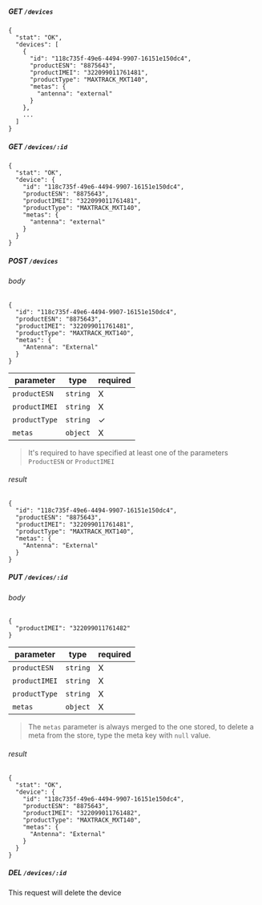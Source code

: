 ##### GET `/devices`

    {
      "stat": "OK",
      "devices": [
        {
          "id": "118c735f-49e6-4494-9907-16151e150dc4",
          "productESN": "8875643",
          "productIMEI": "322099011761481",
          "productType": "MAXTRACK_MXT140",
          "metas": {
            "antenna": "external"
          }
        },
        ...
      ]
    }
    
    
##### GET `/devices/:id`

    {
      "stat": "OK",
      "device": {
        "id": "118c735f-49e6-4494-9907-16151e150dc4",
        "productESN": "8875643",
        "productIMEI": "322099011761481",
        "productType": "MAXTRACK_MXT140",
        "metas": {
          "antenna": "external"
        }
      }
    }
    
##### POST `/devices`

###### body

    {
      "id": "118c735f-49e6-4494-9907-16151e150dc4",
      "productESN": "8875643",
      "productIMEI": "322099011761481",
      "productType": "MAXTRACK_MXT140",
      "metas": {
        "Antenna": "External"
      }
    }
    
  parameter | type | required
  --------- | ---- | ---------
  `productESN` | `string` | X
  `productIMEI` | `string` | X
  `productType` | `string` | ✓
  `metas` | `object` | X

  > It's required to have specified at least one of the parameters `ProductESN` or `ProductIMEI`

###### result

    {
      "id": "118c735f-49e6-4494-9907-16151e150dc4",
      "productESN": "8875643",
      "productIMEI": "322099011761481",
      "productType": "MAXTRACK_MXT140",
      "metas": {
        "Antenna": "External"
      }
    }

##### PUT `/devices/:id`

###### body

    {
      "productIMEI": "322099011761482"
    }
    
  parameter | type | required
  --------- | ---- | ---------
  `productESN` | `string` | X
  `productIMEI` | `string` | X
  `productType` | `string` | X
  `metas` | `object` | X
  
> The `metas` parameter is always merged to the one stored, to delete a meta from the store, type the meta key with `null` value.

###### result

    {
      "stat": "OK",
      "device": {
        "id": "118c735f-49e6-4494-9907-16151e150dc4",
        "productESN": "8875643",
        "productIMEI": "322099011761482",
        "productType": "MAXTRACK_MXT140",
        "metas": {
          "Antenna": "External"
        }
      }
    }
    
##### DEL `/devices/:id`

This request will delete the device 
